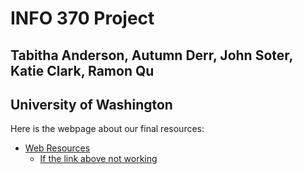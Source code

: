 # INFO 370 Project

## Tabitha Anderson, Autumn Derr, John Soter, Katie Clark, Ramon Qu
## University of Washington


Here is the webpage about our final resources:
- [Web Resources](https://htmlpreview.github.io/?https://github.com/ktclark98/370_project/blob/gh-pages/index_1.html)
  - [If the link above not working](https://htmlpreview.github.io/?https://github.com/ktclark98/370_project/blob/gh-pages/index.html)

